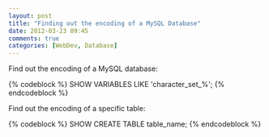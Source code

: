 ```yaml
---
layout: post
title: "Finding out the encoding of a MySQL Database"
date: 2012-03-23 09:45
comments: true
categories: [WebDev, Database]
---
```


Find out the encoding of a MySQL database:

{% codeblock %}
SHOW VARIABLES LIKE 'character_set_%';
{% endcodeblock %}

Find out the encoding of a specific table:

{% codeblock %}
SHOW CREATE TABLE table_name;
{% endcodeblock %}
